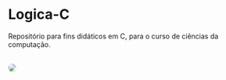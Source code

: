 # Logica-C
Repositório para fins didáticos em C, para o curso de ciências da computação. 
<div style="display: inline_block"><br>
  <img style="border-radius:50px;" src="https://media.giphy.com/media/w3J7mstYCISqs/giphy.gif">
</div>
